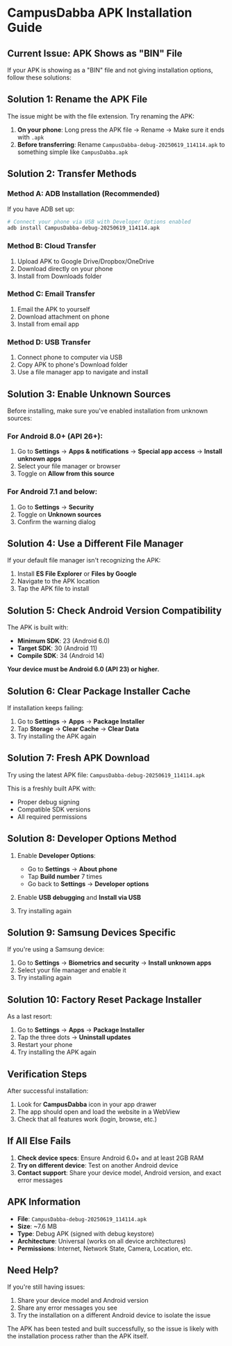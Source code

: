 # CampusDabba APK Installation Guide

## Current Issue: APK Shows as "BIN" File

If your APK is showing as a "BIN" file and not giving installation options, follow these solutions:

## Solution 1: Rename the APK File

The issue might be with the file extension. Try renaming the APK:

1. **On your phone**: Long press the APK file → Rename → Make sure it ends with `.apk`
2. **Before transferring**: Rename `CampusDabba-debug-20250619_114114.apk` to something simple like `CampusDabba.apk`

## Solution 2: Transfer Methods

### Method A: ADB Installation (Recommended)
If you have ADB set up:
```bash
# Connect your phone via USB with Developer Options enabled
adb install CampusDabba-debug-20250619_114114.apk
```

### Method B: Cloud Transfer
1. Upload APK to Google Drive/Dropbox/OneDrive
2. Download directly on your phone
3. Install from Downloads folder

### Method C: Email Transfer
1. Email the APK to yourself
2. Download attachment on phone
3. Install from email app

### Method D: USB Transfer
1. Connect phone to computer via USB
2. Copy APK to phone's Download folder
3. Use a file manager app to navigate and install

## Solution 3: Enable Unknown Sources

Before installing, make sure you've enabled installation from unknown sources:

### For Android 8.0+ (API 26+):
1. Go to **Settings** → **Apps & notifications** → **Special app access** → **Install unknown apps**
2. Select your file manager or browser
3. Toggle on **Allow from this source**

### For Android 7.1 and below:
1. Go to **Settings** → **Security**
2. Toggle on **Unknown sources**
3. Confirm the warning dialog

## Solution 4: Use a Different File Manager

If your default file manager isn't recognizing the APK:

1. Install **ES File Explorer** or **Files by Google**
2. Navigate to the APK location
3. Tap the APK file to install

## Solution 5: Check Android Version Compatibility

The APK is built with:
- **Minimum SDK**: 23 (Android 6.0)
- **Target SDK**: 30 (Android 11)
- **Compile SDK**: 34 (Android 14)

**Your device must be Android 6.0 (API 23) or higher.**

## Solution 6: Clear Package Installer Cache

If installation keeps failing:

1. Go to **Settings** → **Apps** → **Package Installer**
2. Tap **Storage** → **Clear Cache** → **Clear Data**
3. Try installing the APK again

## Solution 7: Fresh APK Download

Try using the latest APK file: `CampusDabba-debug-20250619_114114.apk`

This is a freshly built APK with:
- Proper debug signing
- Compatible SDK versions
- All required permissions

## Solution 8: Developer Options Method

1. Enable **Developer Options**:
   - Go to **Settings** → **About phone**
   - Tap **Build number** 7 times
   - Go back to **Settings** → **Developer options**

2. Enable **USB debugging** and **Install via USB**

3. Try installing again

## Solution 9: Samsung Devices Specific

If you're using a Samsung device:

1. Go to **Settings** → **Biometrics and security** → **Install unknown apps**
2. Select your file manager and enable it
3. Try installing again

## Solution 10: Factory Reset Package Installer

As a last resort:

1. Go to **Settings** → **Apps** → **Package Installer**
2. Tap the three dots → **Uninstall updates**
3. Restart your phone
4. Try installing the APK again

## Verification Steps

After successful installation:

1. Look for **CampusDabba** icon in your app drawer
2. The app should open and load the website in a WebView
3. Check that all features work (login, browse, etc.)

## If All Else Fails

1. **Check device specs**: Ensure Android 6.0+ and at least 2GB RAM
2. **Try on different device**: Test on another Android device
3. **Contact support**: Share your device model, Android version, and exact error messages

## APK Information

- **File**: `CampusDabba-debug-20250619_114114.apk`
- **Size**: ~7.6 MB
- **Type**: Debug APK (signed with debug keystore)
- **Architecture**: Universal (works on all device architectures)
- **Permissions**: Internet, Network State, Camera, Location, etc.

## Need Help?

If you're still having issues:
1. Share your device model and Android version
2. Share any error messages you see
3. Try the installation on a different Android device to isolate the issue

The APK has been tested and built successfully, so the issue is likely with the installation process rather than the APK itself.
